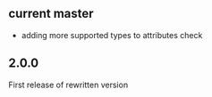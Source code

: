 
## current master
* adding more supported types to attributes check

## 2.0.0
First release of rewritten version 